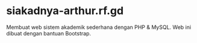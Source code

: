 # siakadnya-arthur.rf.gd
Membuat web sistem akademik sederhana dengan PHP &amp; MySQL. Web ini dibuat dengan bantuan Bootstrap. 
